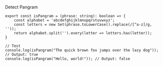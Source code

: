 Detect Pangram

    export const isPangram = (phrase: string): boolean => {
        const alphabet = 'abcdefghijklmnopqrstuvwxyz';
        const letters = new Set(phrase.toLowerCase().replace(/[^a-z]/g, ''));
        return alphabet.split('').every(letter => letters.has(letter));
    }
    
    // Test
    console.log(isPangram("The quick brown fox jumps over the lazy dog")); // Output: true
    console.log(isPangram("Hello, world!")); // Output: false
